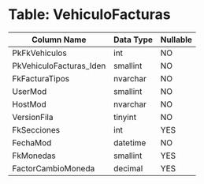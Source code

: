 # Table: VehiculoFacturas

| Column Name | Data Type | Nullable |
|-------------|-----------|----------|
| PkFkVehiculos | int | NO |
| PkVehiculoFacturas_Iden | smallint | NO |
| FkFacturaTipos | nvarchar | NO |
| UserMod | smallint | NO |
| HostMod | nvarchar | NO |
| VersionFila | tinyint | NO |
| FkSecciones | int | YES |
| FechaMod | datetime | NO |
| FkMonedas | smallint | YES |
| FactorCambioMoneda | decimal | YES |
